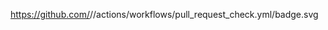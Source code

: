 https://github.com/<USERElvisNilssonDev>/<REPullReqTempPO>/actions/workflows/pull_request_check.yml/badge.svg
